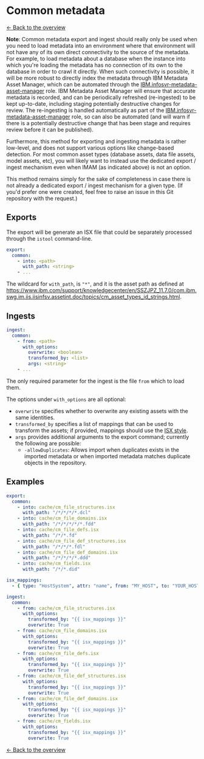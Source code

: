 # Common metadata

[<- Back to the overview](../README.md)

**Note**: Common metadata export and ingest should really only be used when you need to load metadata into an environment where that environment will not have any of its own direct connectivity to the source of the metadata.  For example, to load metadata about a database when the instance into which you're loading the metadata has no connection of its own to the database in order to crawl it directly.  When such connectivity is possible, it will be more robust to directly index the metadata through IBM Metadata Asset Manager, which can be automated through the [IBM.infosvr-metadata-asset-manager](https://galaxy.ansible.com/IBM/infosvr-metadata-asset-manager) role.  IBM Metadata Asset Manager will ensure that accurate metadata is recorded, and can be periodically refreshed (re-ingested) to be kept up-to-date, including staging potentially destructive changes for review.  The re-ingesting is handled automatically as part of the [IBM.infosvr-metadata-asset-manager](https://galaxy.ansible.com/IBM/infosvr-metadata-asset-manager) role, so can also be automated (and will warn if there is a potentially destructive change that has been stage and requires review before it can be published).

Furthermore, this method for exporting and ingesting metadata is rather low-level, and does not support various options like change-based detection. For most common asset types (database assets, data file assets, model assets, etc), you will likely want to instead use the dedicated export / ingest mechanism even when IMAM (as indicated above) is not an option.

This method remains simply for the sake of completeness in case there is not already a dedicated export / ingest mechanism for a given type. (If you'd prefer one were created, feel free to raise an issue in this Git repository with the request.)

## Exports

The export will be generate an ISX file that could be separately processed through the `istool` command-line.

```yml
export:
  common:
    - into: <path>
      with_path: <string>
    - ...
```

The wildcard for `with_path`, is `"*"`, and it is the asset path as defined at https://www.ibm.com/support/knowledgecenter/en/SSZJPZ_11.7.0/com.ibm.swg.im.iis.iisinfsv.assetint.doc/topics/cm_asset_types_id_strings.html.

## Ingests

```yml
ingest:
  common:
    - from: <path>
      with_options:
        overwrite: <boolean>
        transformed_by: <list>
        args: <string>
    - ...
```

The only required parameter for the ingest is the file `from` which to load them.

The options under `with_options` are all optional:

- `overwrite` specifies whether to overwrite any existing assets with the same identities.
- `transformed_by` specifies a list of mappings that can be used to transform the assets; if provided, mappings should use the [ISX style](mappings.md#isx-style).
- `args` provides additional arguments to the export command; currently the following are possible:
  - `-allowDuplicates`: Allows import when duplicates exists in the imported metadata or when imported metadata matches duplicate objects in the repository.

## Examples

```yml
export:
  common:
    - into: cache/cm_file_structures.isx
      with_path: "/*/*/*/*.dcl"
    - into: cache/cm_file_domains.isx
      with_path: "/*/*/*/*/*.fdd"
    - into: cache/cm_file_defs.isx
      with_path: "/*/*.fd"
    - into: cache/cm_file_def_structures.isx
      with_path: "/*/*/*.fdl"
    - into: cache/cm_file_def_domains.isx
      with_path: "/*/*/*/*.ddd"
    - into: cache/cm_fields.isx
      with_path: "/*/*.did"

isx_mappings:
  - { type: "HostSystem", attr: "name", from: "MY_HOST", to: "YOUR_HOST" }

ingest:
  common:
    - from: cache/cm_file_structures.isx
      with_options:
        transformed_by: "{{ isx_mappings }}"
        overwrite: True
    - from: cache/cm_file_domains.isx
      with_options:
        transformed_by: "{{ isx_mappings }}"
        overwrite: True
    - from: cache/cm_file_defs.isx
      with_options:
        transformed_by: "{{ isx_mappings }}"
        overwrite: True
    - from: cache/cm_file_def_structures.isx
      with_options:
        transformed_by: "{{ isx_mappings }}"
        overwrite: True
    - from: cache/cm_file_def_domains.isx
      with_options:
        transformed_by: "{{ isx_mappings }}"
        overwrite: True
    - from: cache/cm_fields.isx
      with_options:
        transformed_by: "{{ isx_mappings }}"
        overwrite: True
```

[<- Back to the overview](../README.md)
